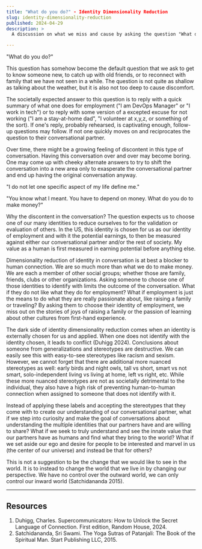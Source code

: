 ```yaml
---
title: "What do you do?" - Identity Dimensionality Reduction
slug: identity-dimensionality-reduction
published: 2024-04-29
description: >
  A discussion on what we miss and cause by asking the question "What do you do?"

---
```


"What do you do?"

This question has somehow become the default question that we ask to get to know someone new, to
catch up with old friends, or to reconnect with family that we have not seen in a while. The
question is not quite as shallow as talking about the weather, but it is also not too deep to cause
discomfort. 

The societally expected answer to this question is to reply with a quick summary of what one does
for employment ("I am DevOps Manager" or "I work in tech") or to reply with some version of a
excepted excuse for not working ("I am a stay-at-home dad", "I volunteer at x,y,z, or something of
the sort). If one's reply, probably rehearsed, is captivating enough, follow-up questions may
follow. If not one quickly moves on and reciprocates the question to their conversational partner. 

Over time, there might be a growing feeling of discontent in this type of conversation. Having this
conversation over and over may become boring. One may come up with cheeky alternate answers to try
to shift the conversation into a new area only to exasperate the conversational partner and end up
having the original conversation anyway. 

"I do not let one specific aspect of my life define me."

"You know what I meant. You have to depend on money. What do you do to make money?"

Why the discontent in the conversation? The question expects us to choose one of our many identities
to reduce ourselves to for the validation or evaluation of others. In the US, this identity is
chosen for us as our identity of employment and with it the potential earnings, to then be measured
against either our conversational partner and/or the rest of society. My value as a human is first
measured in earning potential before anything else.

Dimensionality reduction of identity in conversation is at best a blocker to human connection. We
are so much more than what we do to make money. We are each a member of other social groups; whether
those are family, friends, clubs or other organizations. Asking someone to choose one of those
identities to identify with limits the outcome of the conversation. What if they do not like what
they do for employment? What if employment is just the means to do what they are really passionate
about, like raising a family or traveling? By asking them to choose their identity of employment, we
miss out on the stories of joys of raising a family or the passion of learning about other cultures
from first-hand experience.

The dark side of identity dimensionality reduction comes when an identity is externally chosen for
us and applied. When one does not identify with the identity chosen, it leads to conflict (Duhigg
2024). Conclusions about someone from generalizations and stereotypes are destructive. We can easily
see this with easy-to-see stereotypes like racism and sexism. However, we cannot forget that there
are additional more nuanced stereotypes as well: early birds and night owls, tall vs short, smart vs
not smart, solo-independent living vs living at home, left vs right, etc. While these more nuanced
stereotypes are not as societally detrimental to the individual, they also have a high risk of
preventing human-to-human connection when assigned to someone that does not identify with it.

Instead of applying these labels and accepting the stereotypes that they come with to create our
understanding of our conversational partner, what if we step into curiosity and make the goal of
conversations about understanding the multiple identities that our partners have and are willing to
share? What if we seek to truly understand and see the innate value that our partners have as humans
and find what they bring to the world? What if we set aside our ego and desire for people to be
interested and marvel in us (the center of our universe) and instead be that for others?

This is not a suggestion to be the change that we would like to see in the world. It is to instead
to change the world that we live in by changing our perspective. We have no control over the outward
world, we can only control our inward world (Satchidananda 2015). 

---

## Resources

1. Duhigg, Charles. Supercommunicators: How to Unlock the Secret Language of Connection. First edition, Random House, 2024.
2. Satchidananda, Sri Swami. The Yoga Sutras of Patanjali: The Book of the Spiritual Man. Start Publishing LLC, 2015.


